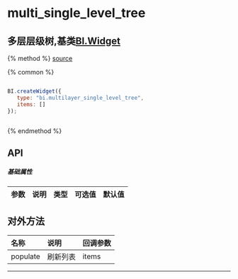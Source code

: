 # multi_single_level_tree

## 多层层级树,基类[BI.Widget](/core/widget.md)

{% method %}
[source](https://jsfiddle.net/fineui/5d0yyk4y/)

{% common %}
```javascript

BI.createWidget({
   type: "bi.multilayer_single_level_tree",
   items: []
});



```

{% endmethod %}

## API
##### 基础属性
| 参数    | 说明           | 类型  | 可选值 | 默认值
| :------ |:-------------  | :-----| :----|:----



## 对外方法
| 名称     | 说明                           |  回调参数
| :------ |:-------------                  | :-----
| populate | 刷新列表 | items |



---